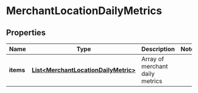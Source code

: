 
# MerchantLocationDailyMetrics

## Properties
Name | Type | Description | Notes
------------ | ------------- | ------------- | -------------
**items** | [**List&lt;MerchantLocationDailyMetric&gt;**](MerchantLocationDailyMetric.md) | Array of merchant daily metrics | 




